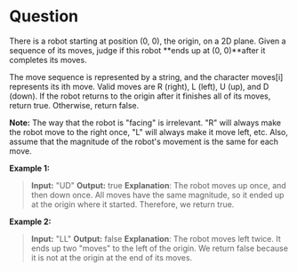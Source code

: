 
# Question

There is a robot starting at position (0, 0), the origin, on a 2D plane. Given a sequence of its moves, judge if this robot  **ends up at (0, 0)**after it completes its moves.

The move sequence is represented by a string, and the character moves[i] represents its ith move. Valid moves are R (right), L (left), U (up), and D (down). If the robot returns to the origin after it finishes all of its moves, return true. Otherwise, return false.

**Note:** The way that the robot is "facing" is irrelevant. "R" will always make the robot move to the right once, "L" will always make it move left, etc. Also, assume that the magnitude of the robot's movement is the same for each move.

**Example 1:**

> **Input:** "UD"
> **Output:** true 
> **Explanation**: The robot moves up once, and then down once. All moves have the same magnitude, so it ended up at the origin where it started. Therefore, we return true.

**Example 2:**

> **Input:** "LL"
> **Output:** false
> **Explanation**: The robot moves left twice. It ends up two "moves" to the left of the origin. We return false because it is not at the origin at the end of its moves.


